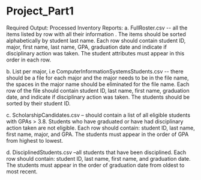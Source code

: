 # Project_Part1
Required Output:
Processed Inventory Reports:
a. FullRoster.csv -- all the items listed by row with all their information . The items should
be sorted alphabetically by student last name. Each row should contain student ID,
major, first name, last name, GPA, graduation date and indicate if disciplinary action was
taken. The student attributes must appear in this order in each row.


b. List per major, i.e ComputerInformationSystemsStudents.csv -- there should be a file for
each major and the major needs to be in the file name, the spaces in the major name
should be eliminated for the file name. Each row of the file should contain student ID,
last name, first name, graduation date, and indicate if disciplinary action was taken. The
students should be sorted by their student ID.


c. ScholarshipCandidates.csv – should contain a list of all eligible students with GPAs > 3.8.
Students who have graduated or have had disciplinary action taken are not eligible. Each
row should contain: student ID, last name, first name, major, and GPA. The students
must appear in the order of GPA from highest to lowest. 

d. DisciplinedStudents.csv –all students that have been disciplined. Each row should
contain: student ID, last name, first name, and graduation date. The students must
appear in the order of graduation date from oldest to most recent. 
